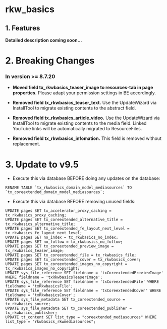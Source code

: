 # rkw_basics
## 1. Features
__Detailed description coming soon...__

# 2. Breaking Changes
### In version >= 8.7.20
* __Moved field tx_rkwbasics_teaser_image to resources-tab in page properties.__
Please adapt your permission settings in BE accordingly.

* __Removed field tx_rkwbasics_teaser_text.__
Use the UpdateWizard via InstallTool to migrate existing contents to the abstract field.

* __Removed field tx_rkwbasics_article_video.__
Use the UpdateWizard via InstallTool to migrate existing contents to the media field.
Linked YouTube links will be automatically migrated to ResourceFiles.

* __Removed field tx_rkwbasics_infomation.__
This field is removed without replacement.

# 3. Update to v9.5
* Execute this via database BEFORE doing any updates on the database:
```
RENAME TABLE `tx_rkwbasics_domain_model_mediasources` TO `tx_coreextended_domain_model_mediasources`;
```
* Execute this via database BEFORE removing unused fields:
```
UPDATE pages SET tx_accelerator_proxy_caching = tx_rkwbasics_proxy_caching;
UPDATE pages SET tx_coreextended_alternative_title = tx_rkwbasics_alternative_title;
UPDATE pages SET tx_coreextended_fe_layout_next_level = tx_rkwbasics_fe_layout_next_level;
UPDATE pages SET no_index = tx_rkwbasics_no_index;
UPDATE pages SET no_follow = tx_rkwbasics_no_follow;
UPDATE pages SET tx_coreextended_preview_image = tx_rkwbasics_teaser_image;
UPDATE pages SET tx_coreextended_file = tx_rkwbasics_file;
UPDATE pages SET tx_coreextended_cover = tx_rkwbasics_cover;
UPDATE pages SET tx_coreextended_images_no_copyright = tx_rkwbasics_images_no_copyright;
UPDATE sys_file_reference SET fieldname = 'txCoreextendedPreviewImage' WHERE fieldname = 'txRkwbasicsTeaserImage';
UPDATE sys_file_reference SET fieldname = 'txCoreextendedFile' WHERE fieldname = 'txRkwbasicsFile';
UPDATE sys_file_reference SET fieldname = 'txCoreextendedCover' WHERE fieldname = 'txRkwbasicsCover';
UPDATE sys_file_metadata SET tx_coreextended_source = tx_rkwbasics_source;
UPDATE sys_file_metadata SET tx_coreextended_publisher = tx_rkwbasics_publisher;
UPDATE tt_content SET list_type = "coreextended_mediasources" WHERE list_type = "rkwbasics_rkwmediasources";
```
